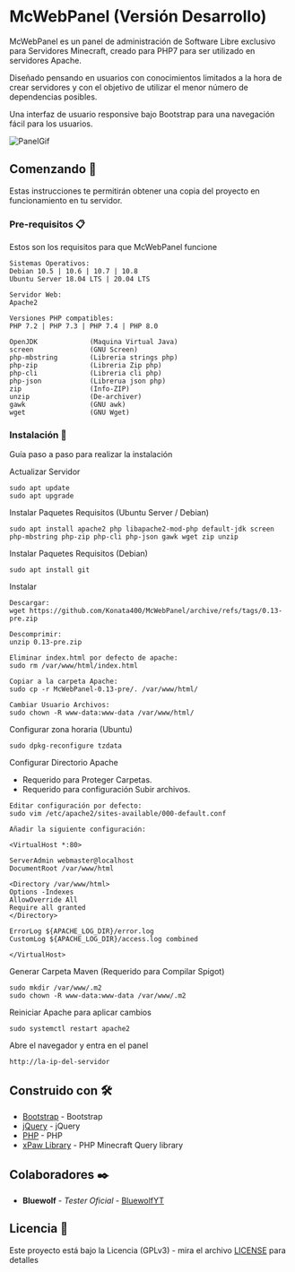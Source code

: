 # McWebPanel (Versión Desarrollo)
McWebPanel es un panel de administración de Software Libre exclusivo para Servidores Minecraft, creado para PHP7 para ser utilizado en servidores Apache.

Diseñado pensando en usuarios con conocimientos limitados a la hora de crear servidores y con el objetivo de utilizar el menor número de dependencias posibles.

Una interfaz de usuario responsive bajo Bootstrap para una navegación fácil para los usuarios.

![PanelGif](https://user-images.githubusercontent.com/34619567/93478584-1ec69800-f8fc-11ea-9319-51a590a30313.gif)

## Comenzando 🚀

Estas instrucciones te permitirán obtener una copia del proyecto en funcionamiento en tu servidor.



### Pre-requisitos 📋

Estos son los requisitos para que McWebPanel funcione

```
Sistemas Operativos:
Debian 10.5 | 10.6 | 10.7 | 10.8
Ubuntu Server 18.04 LTS | 20.04 LTS

Servidor Web:
Apache2

Versiones PHP compatibles:
PHP 7.2 | PHP 7.3 | PHP 7.4 | PHP 8.0

OpenJDK             (Maquina Virtual Java)
screen              (GNU Screen)
php-mbstring        (Libreria strings php)
php-zip             (Libreria Zip php)
php-cli             (Libreria cli php)
php-json            (Librerua json php)
zip                 (Info-ZIP)
unzip               (De-archiver)
gawk                (GNU awk)
wget                (GNU Wget)
```

### Instalación 🔧

Guía paso a paso para realizar la instalación

Actualizar Servidor

```
sudo apt update
sudo apt upgrade
```

Instalar Paquetes Requisitos (Ubuntu Server / Debian)

```
sudo apt install apache2 php libapache2-mod-php default-jdk screen php-mbstring php-zip php-cli php-json gawk wget zip unzip 
```

Instalar Paquetes Requisitos (Debian)

```
sudo apt install git 
```

Instalar

```
Descargar:
wget https://github.com/Konata400/McWebPanel/archive/refs/tags/0.13-pre.zip

Descomprimir:
unzip 0.13-pre.zip

Eliminar index.html por defecto de apache:
sudo rm /var/www/html/index.html

Copiar a la carpeta Apache:
sudo cp -r McWebPanel-0.13-pre/. /var/www/html/

Cambiar Usuario Archivos:
sudo chown -R www-data:www-data /var/www/html/
```

Configurar zona horaria (Ubuntu)
```
sudo dpkg-reconfigure tzdata
```

Configurar Directorio Apache
- Requerido para Proteger Carpetas.
- Requerido para configuración Subir archivos.


```
Editar configuración por defecto:
sudo vim /etc/apache2/sites-available/000-default.conf

Añadir la siguiente configuración:

<VirtualHost *:80>

ServerAdmin webmaster@localhost
DocumentRoot /var/www/html

<Directory /var/www/html>
Options -Indexes
AllowOverride All
Require all granted
</Directory>

ErrorLog ${APACHE_LOG_DIR}/error.log
CustomLog ${APACHE_LOG_DIR}/access.log combined

</VirtualHost>

```

Generar Carpeta Maven (Requerido para Compilar Spigot)

```
sudo mkdir /var/www/.m2
sudo chown -R www-data:www-data /var/www/.m2
```

Reiniciar Apache para aplicar cambios

```
sudo systemctl restart apache2
```

Abre el navegador y entra en el panel

```
http://la-ip-del-servidor
```

## Construido con 🛠️

* [Bootstrap](https://getbootstrap.com/) - Bootstrap
* [jQuery](https://jquery.com/) - jQuery
* [PHP](https://www.php.net/) - PHP
* [xPaw Library](https://github.com/xPaw/PHP-Minecraft-Query) - PHP Minecraft Query library

## Colaboradores ✒️

* **Bluewolf** - *Tester Oficial* - [BluewolfYT](https://github.com/BluewolfYT)

## Licencia 📄

Este proyecto está bajo la Licencia (GPLv3) - mira el archivo [LICENSE](LICENSE) para detalles
